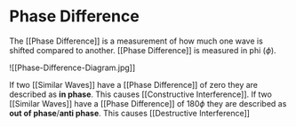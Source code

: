# Phase Difference
The [[Phase Difference]] is a measurement of how much one wave is shifted compared to another. [[Phase Difference]] is measured in phi ($\phi$).

![[Phase-Difference-Diagram.jpg]]

If two [[Similar Waves]] have a [[Phase Difference]] of zero they are described as **in phase**. This causes [[Constructive Interference]].
If two [[Similar Waves]] have a [[Phase Difference]] of $180\phi$ they are described as **out of phase**/**anti phase**. This causes [[Destructive Interference]]
